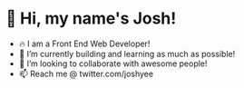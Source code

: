 # 👋 Hi, my name's Josh! 
- 🔥 I am a Front End Web Developer!
- 🌱 I’m currently building and learning as much as possible!
- 💞️ I’m looking to collaborate with awesome people!
- 📫 Reach me @ twitter.com/joshyee

<!---
thejoshyee/thejoshyee is a ✨ special ✨ repository because its `README.md` (this file) appears on your GitHub profile.
You can click the Preview link to take a look at your changes.
--->
